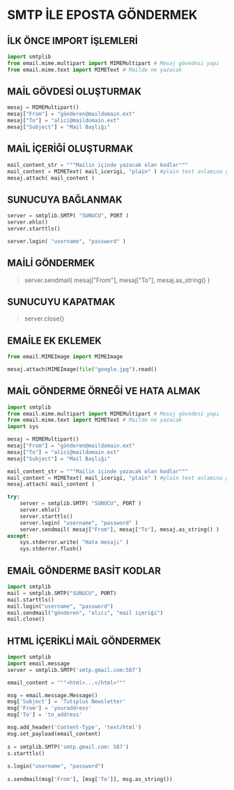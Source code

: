 # SMTP İLE EPOSTA GÖNDERMEK


## İLK ÖNCE IMPORT İŞLEMLERİ
```python
import smtplib
from email.mime.multipart import MIMEMultipart # Mesaj gövedesi yapı
from email.mime.text import MIMEText # Mailde ne yazacak
```

## MAİL GÖVDESİ OLUŞTURMAK 
```python
mesaj = MIMEMultipart()
mesaj["From"] = "gönderen@maildomain.ext"
mesaj["To"] = "alici@maildomain.ext"
mesaj["Subject"] = "Mail Başlığı"
```

## MAİL İÇERİĞİ OLUŞTURMAK
```python
mail_content_str = """Mailin içinde yazacak olan kodlar"""
mail_content = MIMEText( mail_icerigi, "plain" ) #plain text anlamına gelir, Diğer: "html"
mesaj.attach( mail_content )
```

## SUNUCUYA BAĞLANMAK
```python
server = smtplib.SMTP( "SUNUCU", PORT )
server.ehlo()
server.starttls()

server.login( "username", "password" )
```

## MAİLİ GÖNDERMEK
> server.sendmail( mesaj["From"], mesaj["To"], mesaj.as_string() )


## SUNUCUYU KAPATMAK
> server.close()


## EMAİLE EK EKLEMEK
```python
from email.MIMEImage import MIMEImage

mesaj.attach(MIMEImage(file("google.jpg").read()
```

## MAİL GÖNDERME ÖRNEĞİ VE HATA ALMAK
```python
import smtplib
from email.mime.multipart import MIMEMultipart # Mesaj gövedesi yapı
from email.mime.text import MIMEText # Mailde ne yazacak
import sys

mesaj = MIMEMultipart()
mesaj["From"] = "gönderen@maildomain.ext"
mesaj["To"] = "alici@maildomain.ext"
mesaj["Subject"] = "Mail Başlığı"

mail_content_str = """Mailin içinde yazacak olan kodlar"""
mail_content = MIMEText( mail_icerigi, "plain" ) #plain text anlamına gelir, Diğer: "html"
mesaj.attach( mail_content )

try:
	server = smtplib.SMTP( "SUNUCU", PORT )
	server.ehlo()
	server.starttls()
	server.login( "username", "password" )
	server.sendmail( mesaj["From"], mesaj["To"], mesaj.as_string() )
except:
	sys.stderror.write( "Hata mesajı" )
	sys.stderror.flush()

```

## EMAİL GÖNDERME BASİT KODLAR
```python
import smtplib
mail = smtplib.SMTP("SUNUCU", PORT)
mail.starttls()
mail.login("username", "password")
mail.sendmail("gönderen", "alıcı", "mail içeriği")
mail.close()
```


## HTML İÇERİKLİ MAİL GÖNDERMEK
```python
import smtplib
import email.message
server = smtplib.SMTP('smtp.gmail.com:587')

email_content = """<html>...</html>"""

msg = email.message.Message()
msg['Subject'] = 'Tutsplus Newsletter'
msg['From'] = 'youraddress'
msg['To'] = 'to_address'

msg.add_header('Content-Type', 'text/html')
msg.set_payload(email_content)
 
s = smtplib.SMTP('smtp.gmail.com: 587')
s.starttls()
 
s.login("username", "password")
 
s.sendmail(msg['From'], [msg['To']], msg.as_string())
```